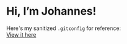 # Hi, I’m Johannes!

Here's my sanitized `.gitconfig` for reference:  
[View it here](dotfiles/.gitconfig)
